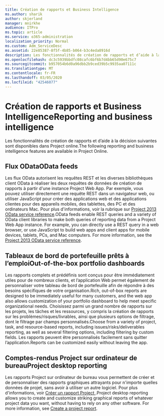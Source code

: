 ```yaml
---
title: Création de rapports et Business Intelligence
ms.author: sharik
author: skjerland
manager: mnirkhe
audience: ITPro
ms.topic: article
ms.service: o365-administration
localization_priority: Normal
ms.custom: Adm_ServiceDesc
ms.assetid: 22e85387-8f5f-4b85-b064-b3c4eda8916d
description: Les fonctionnalités de création de rapports et d’aide à la décision suivantes sont disponibles dans Project online.
ms.openlocfilehash: dc3c5939bbdfc08cafc6bf6b7d4bb65d90e675c7
ms.sourcegitcommit: b957054b6d0a96dbb2b9ced39b5c9935aa07111c
ms.translationtype: MT
ms.contentlocale: fr-FR
ms.lasthandoff: 03/05/2020
ms.locfileid: "42546077"
---
```

# <a name="reporting-and-business-intelligence"></a><span data-ttu-id="faafd-103">Création de rapports et Business Intelligence</span><span class="sxs-lookup"><span data-stu-id="faafd-103">Reporting and business intelligence</span></span>

<span data-ttu-id="faafd-104">Les fonctionnalités de création de rapports et d’aide à la décision suivantes sont disponibles dans Project online.</span><span class="sxs-lookup"><span data-stu-id="faafd-104">The following reporting and business intelligence features are available in Project Online.</span></span>
  
## <a name="odata-feeds"></a><span data-ttu-id="faafd-105">Flux OData</span><span class="sxs-lookup"><span data-stu-id="faafd-105">OData feeds</span></span>

<span data-ttu-id="faafd-p101">Les flux OData autorisent les requêtes REST et les diverses bibliothèques client OData à réaliser les deux requêtes de données de création de rapports à partir d'une instance Project Web App. Par exemple, vous pouvez utiliser directement une requête REST dans un navigateur web, ou utiliser JavaScript pour créer des applications web et des applications clientes pour des appareils mobiles, des tablettes, des PC et des ordinateurs Mac. Pour plus d'informations, voir la rubrique sur [Project 2013 OData service reference](https://go.microsoft.com/fwlink/?LinkID=823655&amp;clcid=0x409).</span><span class="sxs-lookup"><span data-stu-id="faafd-p101">OData feeds enable REST queries and a variety of OData client libraries to make both queries of reporting data from a Project Web App instance. For example, you can directly use a REST query in a web browser, or use JavaScript to build web apps and client apps for mobile devices, tablets, PCs, and Mac computers. For more information, see the [Project 2013 OData service reference](https://go.microsoft.com/fwlink/?LinkID=823655&amp;clcid=0x409).</span></span>
  
## <a name="out-of-the-box-portfolio-dashboards"></a><span data-ttu-id="faafd-109">Tableaux de bord de portefeuille prêts à l’emploi</span><span class="sxs-lookup"><span data-stu-id="faafd-109">Out-of-the-box portfolio dashboards</span></span>

<span data-ttu-id="faafd-110">Les rapports complets et prédéfinis sont conçus pour être immédiatement utiles pour de nombreux clients, et l’application Web permet également de personnaliser votre tableau de bord de portefeuille afin de répondre à des besoins spécifiques de votre organisation.</span><span class="sxs-lookup"><span data-stu-id="faafd-110">Rich, out-of-box reports are designed to be immediately useful for many customers, and the web app also allows customization of your portfolio dashboard to help meet specific organizational needs.</span></span> <span data-ttu-id="faafd-111">Choisissez parmi un grand nombre de rapports sur les projets, les tâches et les ressources, y compris la création de rapports sur les problèmes/risques/livrables, ainsi que plusieurs options de filtrage, dont le filtrage par champs personnalisés.</span><span class="sxs-lookup"><span data-stu-id="faafd-111">Choose from a variety of project, task, and resource-based reports, including issues/risks/deliverables reporting, as well as several filtering options, including filtering by custom fields.</span></span> <span data-ttu-id="faafd-112">Les rapports peuvent être personnalisés facilement sans quitter l’application.</span><span class="sxs-lookup"><span data-stu-id="faafd-112">Reports can be customized easily without leaving the app.</span></span> 
  
## <a name="project-desktop-reporting"></a><span data-ttu-id="faafd-113">Comptes-rendus Project sur ordinateur de bureau</span><span class="sxs-lookup"><span data-stu-id="faafd-113">Project desktop reporting</span></span>

<span data-ttu-id="faafd-p103">Les rapports Project sur ordinateur de bureau vous permettent de créer et de personnaliser des rapports graphiques attrayants pour n'importe quelles données de projet, sans avoir à utiliser un autre logiciel. Pour plus d'informations, voir [Créer un rapport Project ](https://go.microsoft.com/fwlink/?LinkID=823657&amp;clcid=0x409).</span><span class="sxs-lookup"><span data-stu-id="faafd-p103">Project desktop reporting allows you to create and customize striking graphical reports of whatever project data you want, without having to rely on any other software. For more information, see [Create a project report](https://go.microsoft.com/fwlink/?LinkID=823657&amp;clcid=0x409).</span></span>
  